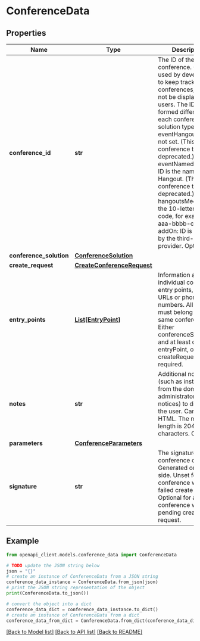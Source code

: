 # ConferenceData


## Properties

Name | Type | Description | Notes
------------ | ------------- | ------------- | -------------
**conference_id** | **str** | The ID of the conference. Can be used by developers to keep track of conferences, should not be displayed to users. The ID value is formed differently for each conference solution type:   - eventHangout: ID is not set. (This conference type is deprecated.) - eventNamedHangout: ID is the name of the Hangout. (This conference type is deprecated.) - hangoutsMeet: ID is the 10-letter meeting code, for example aaa-bbbb-ccc. - addOn: ID is defined by the third-party provider.  Optional. | [optional] 
**conference_solution** | [**ConferenceSolution**](ConferenceSolution.md) |  | [optional] 
**create_request** | [**CreateConferenceRequest**](CreateConferenceRequest.md) |  | [optional] 
**entry_points** | [**List[EntryPoint]**](EntryPoint.md) | Information about individual conference entry points, such as URLs or phone numbers. All of them must belong to the same conference. Either conferenceSolution and at least one entryPoint, or createRequest is required. | [optional] 
**notes** | **str** | Additional notes (such as instructions from the domain administrator, legal notices) to display to the user. Can contain HTML. The maximum length is 2048 characters. Optional. | [optional] 
**parameters** | [**ConferenceParameters**](ConferenceParameters.md) |  | [optional] 
**signature** | **str** | The signature of the conference data. Generated on server side. Unset for a conference with a failed create request. Optional for a conference with a pending create request. | [optional] 

## Example

```python
from openapi_client.models.conference_data import ConferenceData

# TODO update the JSON string below
json = "{}"
# create an instance of ConferenceData from a JSON string
conference_data_instance = ConferenceData.from_json(json)
# print the JSON string representation of the object
print(ConferenceData.to_json())

# convert the object into a dict
conference_data_dict = conference_data_instance.to_dict()
# create an instance of ConferenceData from a dict
conference_data_from_dict = ConferenceData.from_dict(conference_data_dict)
```
[[Back to Model list]](../README.md#documentation-for-models) [[Back to API list]](../README.md#documentation-for-api-endpoints) [[Back to README]](../README.md)


